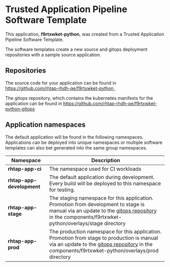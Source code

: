 # Trusted Application Pipeline Software Template

This application, **f9rtxwket-python**, was created from a Trusted Application Pipeline Software Template.

The software templates create a new source and gitops deployment repositories with a sample source application. 

## Repositories

The source code for your application can be found in [https://github.com/rhtap-rhdh-qe/f9rtxwket-python ](https://github.com/rhtap-rhdh-qe/f9rtxwket-python ).
 
The gitops repository, which contains the kubernetes manifests for the application can be found in 
[https://github.com/rhtap-rhdh-qe/f9rtxwket-python-gitops ](https://github.com/rhtap-rhdh-qe/f9rtxwket-python-gitops ) 

## Application namespaces 

The default application will be found in the following namespaces. Applications can be deployed into unique namespaces or multiple software templates can also bet generated into the same group namespaces.  

|  Namespace   |  Description   |  
| -------- | -------- |
| **rhtap-app-ci** | The namespace used for CI workloads |
| **rhtap-app-development** | The default application during development. Every build will be deployed to this namespace for testing. |
| **rhtap-app-stage** | The staging namespace for this application. Promotion from development to stage is manual via an update to the [gitops repository](https://github.com/rhtap-rhdh-qe/f9rtxwket-python-gitops ) in the components/f9rtxwket-python/overlays/stage directory |
| **rhtap-app-prod** | The production namespace for this application. Promotion from stage to production is manual via an update to the [gitops repository](https://github.com/rhtap-rhdh-qe/f9rtxwket-python-gitops ) in the components/f9rtxwket-python/overlays/prod directory |